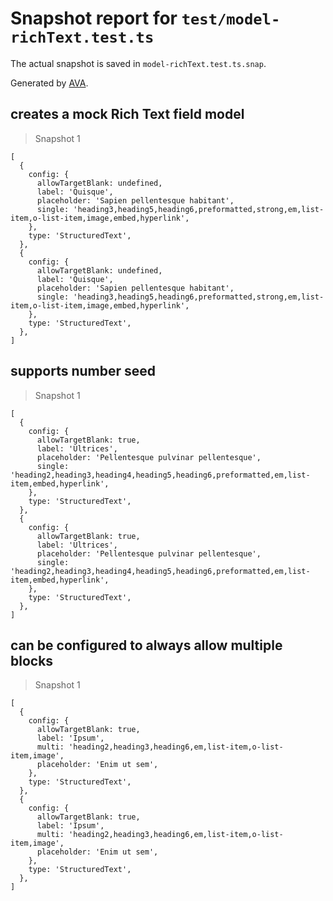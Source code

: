 # Snapshot report for `test/model-richText.test.ts`

The actual snapshot is saved in `model-richText.test.ts.snap`.

Generated by [AVA](https://avajs.dev).

## creates a mock Rich Text field model

> Snapshot 1

    [
      {
        config: {
          allowTargetBlank: undefined,
          label: 'Quisque',
          placeholder: 'Sapien pellentesque habitant',
          single: 'heading3,heading5,heading6,preformatted,strong,em,list-item,o-list-item,image,embed,hyperlink',
        },
        type: 'StructuredText',
      },
      {
        config: {
          allowTargetBlank: undefined,
          label: 'Quisque',
          placeholder: 'Sapien pellentesque habitant',
          single: 'heading3,heading5,heading6,preformatted,strong,em,list-item,o-list-item,image,embed,hyperlink',
        },
        type: 'StructuredText',
      },
    ]

## supports number seed

> Snapshot 1

    [
      {
        config: {
          allowTargetBlank: true,
          label: 'Ultrices',
          placeholder: 'Pellentesque pulvinar pellentesque',
          single: 'heading2,heading3,heading4,heading5,heading6,preformatted,em,list-item,embed,hyperlink',
        },
        type: 'StructuredText',
      },
      {
        config: {
          allowTargetBlank: true,
          label: 'Ultrices',
          placeholder: 'Pellentesque pulvinar pellentesque',
          single: 'heading2,heading3,heading4,heading5,heading6,preformatted,em,list-item,embed,hyperlink',
        },
        type: 'StructuredText',
      },
    ]

## can be configured to always allow multiple blocks

> Snapshot 1

    [
      {
        config: {
          allowTargetBlank: true,
          label: 'Ipsum',
          multi: 'heading2,heading3,heading6,em,list-item,o-list-item,image',
          placeholder: 'Enim ut sem',
        },
        type: 'StructuredText',
      },
      {
        config: {
          allowTargetBlank: true,
          label: 'Ipsum',
          multi: 'heading2,heading3,heading6,em,list-item,o-list-item,image',
          placeholder: 'Enim ut sem',
        },
        type: 'StructuredText',
      },
    ]
